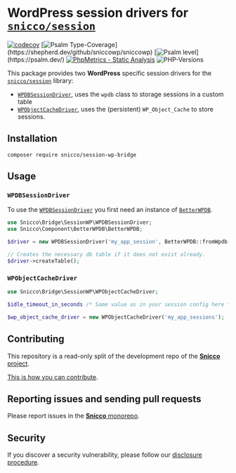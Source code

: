 # WordPress session drivers for [`snicco/session`](https://github.com/sniccowp/session)

[![codecov](https://img.shields.io/badge/Coverage-100%25-success
)](https://codecov.io/gh/sniccowp/sniccowp)
[![Psalm Type-Coverage](https://shepherd.dev/github/sniccowp/sniccowp/coverage.svg?)](https://shepherd.dev/github/sniccowp/sniccowp)
[![Psalm level](https://shepherd.dev/github/sniccowp/sniccowp/level.svg?)](https://psalm.dev/)
[![PhpMetrics - Static Analysis](https://img.shields.io/badge/PhpMetrics-Static_Analysis-2ea44f)](https://sniccowp.github.io/sniccowp/phpmetrics/SessionWPBridge/index.html)
![PHP-Versions](https://img.shields.io/badge/PHP-%5E7.4%7C%5E8.0%7C%5E8.1-blue)

This package provides two **WordPress** specific session drivers for
the [`snicco/session`](https://github.com/sniccowp/session) library:

- [`WPDBSessionDriver`](src/WPDBSessionDriver.php), uses the `wpdb` class to storage sessions in a custom table
- [`WPObjectCacheDriver`](src/WPObjectCacheDriver.php), uses the (persistent) `WP_Object_Cache` to store sessions.

## Installation

```shell
composer require snicco/session-wp-bridge
```

## Usage

### `WPDBSessionDriver`

To use the [`WPDBSessionDriver`](src/WPDBSessionDriver.php) you first need an instance
of [`BetterWPDB`](https://github.com/sniccowp/better-wpdb).

```php
use Snicco\Bridge\SessionWP\WPDBSessionDriver;
use Snicco\Component\BetterWPDB\BetterWPDB;

$driver = new WPDBSessionDriver('my_app_session', BetterWPDB::fromWpdb());

// Creates the necessary db table if it does not exist already.
$driver->createTable();
```

### `WPObjectCacheDriver`

```php
use Snicco\Bridge\SessionWP\WPObjectCacheDriver;

$idle_timeout_in_seconds /* Same value as in your session config here */

$wp_object_cache_driver = new WPObjectCacheDriver('my_app_sessions');
```


## Contributing

This repository is a read-only split of the development repo of the
[**Snicco** project](https://github.com/sniccowp/sniccowp).

[This is how you can contribute](https://github.com/sniccowp/sniccowp/blob/master/CONTRIBUTING.md).

## Reporting issues and sending pull requests

Please report issues in the
[**Snicco** monorepo](https://github.com/sniccowp/sniccowp/blob/master/CONTRIBUTING.md##using-the-issue-tracker).

## Security

If you discover a security vulnerability, please follow
our [disclosure procedure](https://github.com/sniccowp/sniccowp/blob/master/SECURITY.md).
